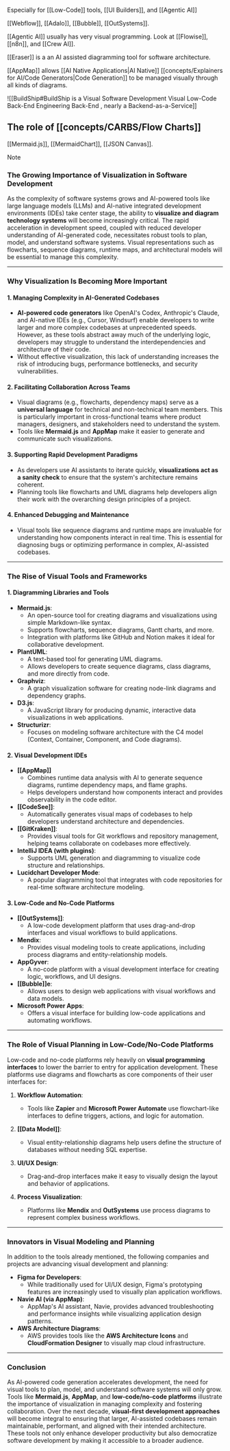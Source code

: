 Especially for [[Low-Code]] tools, [[UI Builders]], and [[Agentic AI]]

[[Webflow]], [[Adalo]], [[Bubble]], [[OutSystems]]. 

[[Agentic AI]] usually has very visual programming.  Look at [[Flowise]], [[n8n]], and [[Crew AI]]. 

[[Eraser]] is a an AI assisted diagramming tool for software architecture.

[[AppMap]] allows [[AI Native Applications|AI Native]] [[concepts/Explainers for AI/Code Generators|Code Generation]] to be managed visually through all kinds of diagrams. 


![[BuildShip#BuildShip is a Visual Software Development Visual Low-Code Back-End Engineering Back-End , nearly a Backend-as-a-Service]]
## The role of [[concepts/CARBS/Flow Charts]]
[[Mermaid.js]], [[MermaidChart]], [[JSON Canvas]].

> [!NOTE]
> ### **The Growing Importance of Visualization in Software Development**
> 
> As the complexity of software systems grows and AI-powered tools like large language models (LLMs) and AI-native integrated development environments (IDEs) take center stage, the ability to **visualize and diagram technology systems** will become increasingly critical. The rapid acceleration in development speed, coupled with reduced developer understanding of AI-generated code, necessitates robust tools to plan, model, and understand software systems. Visual representations such as flowcharts, sequence diagrams, runtime maps, and architectural models will be essential to manage this complexity.
> 
> ---
> 
> ### **Why Visualization Is Becoming More Important**
> 
> #### 1. **Managing Complexity in AI-Generated Codebases**
> 
> - **AI-powered code generators** like OpenAI's Codex, Anthropic's Claude, and AI-native IDEs (e.g., Cursor, Windsurf) enable developers to write larger and more complex codebases at unprecedented speeds. However, as these tools abstract away much of the underlying logic, developers may struggle to understand the interdependencies and architecture of their code.
> - Without effective visualization, this lack of understanding increases the risk of introducing bugs, performance bottlenecks, and security vulnerabilities.
> 
> #### 2. **Facilitating Collaboration Across Teams**
> 
> - Visual diagrams (e.g., flowcharts, dependency maps) serve as a **universal language** for technical and non-technical team members. This is particularly important in cross-functional teams where product managers, designers, and stakeholders need to understand the system.
> - Tools like **Mermaid.js** and **AppMap** make it easier to generate and communicate such visualizations.
> 
> #### 3. **Supporting Rapid Development Paradigms**
> 
> - As developers use AI assistants to iterate quickly, **visualizations act as a sanity check** to ensure that the system's architecture remains coherent.
> - Planning tools like flowcharts and UML diagrams help developers align their work with the overarching design principles of a project.
> 
> #### 4. **Enhanced Debugging and Maintenance**
> 
> - Visual tools like sequence diagrams and runtime maps are invaluable for understanding how components interact in real time. This is essential for diagnosing bugs or optimizing performance in complex, AI-assisted codebases.
> 
> ---
> 
> ### **The Rise of Visual Tools and Frameworks**
> 
> #### **1. Diagramming Libraries and Tools**
> 
> - **Mermaid.js**:
>     - An open-source tool for creating diagrams and visualizations using simple Markdown-like syntax.
>     - Supports flowcharts, sequence diagrams, Gantt charts, and more.
>     - Integration with platforms like GitHub and Notion makes it ideal for collaborative development.
> - **PlantUML**:
>     - A text-based tool for generating UML diagrams.
>     - Allows developers to create sequence diagrams, class diagrams, and more directly from code.
> - **Graphviz**:
>     - A graph visualization software for creating node-link diagrams and dependency graphs.
> - **D3.js**:
>     - A JavaScript library for producing dynamic, interactive data visualizations in web applications.
> - **Structurizr**:
>     - Focuses on modeling software architecture with the C4 model (Context, Container, Component, and Code diagrams).
> 
> #### **2. Visual Development IDEs**
> 
> - **[[AppMap]]**
>     - Combines runtime data analysis with AI to generate sequence diagrams, runtime dependency maps, and flame graphs.
>     - Helps developers understand how components interact and provides observability in the code editor.
> - **[[CodeSee]]**:
>     - Automatically generates visual maps of codebases to help developers understand architecture and dependencies.
> - **[[GitKraken]]**:
>     - Provides visual tools for Git workflows and repository management, helping teams collaborate on codebases more effectively.
> - **IntelliJ IDEA (with plugins)**:
>     - Supports UML generation and diagramming to visualize code structure and relationships.
> - **Lucidchart Developer Mode**:
>     - A popular diagramming tool that integrates with code repositories for real-time software architecture modeling.
> 
> #### **3. Low-Code and No-Code Platforms**
> 
> - **[[OutSystems]]**:
>     - A low-code development platform that uses drag-and-drop interfaces and visual workflows to build applications.
> - **Mendix**:
>     - Provides visual modeling tools to create applications, including process diagrams and entity-relationship models.
> - **AppGyver**:
>     - A no-code platform with a visual development interface for creating logic, workflows, and UI designs.
> - **[[Bubble]]e**:
>     - Allows users to design web applications with visual workflows and data models.
> - **Microsoft Power Apps**:
>     - Offers a visual interface for building low-code applications and automating workflows.
> 
> ---
> 
> ### **The Role of Visual Planning in Low-Code/No-Code Platforms**
> 
> Low-code and no-code platforms rely heavily on **visual programming interfaces** to lower the barrier to entry for application development. These platforms use diagrams and flowcharts as core components of their user interfaces for:
> 
> 1. **Workflow Automation**:
>     
>     - Tools like **Zapier** and **Microsoft Power Automate** use flowchart-like interfaces to define triggers, actions, and logic for automation.
> 2. **[[Data Model]]**:
>     
>     - Visual entity-relationship diagrams help users define the structure of databases without needing SQL expertise.
> 3. **UI/UX Design**:
>     
>     - Drag-and-drop interfaces make it easy to visually design the layout and behavior of applications.
> 4. **Process Visualization**:
>     
>     - Platforms like **Mendix** and **OutSystems** use process diagrams to represent complex business workflows.
> 
> ---
> 
> ### **Innovators in Visual Modeling and Planning**
> 
> In addition to the tools already mentioned, the following companies and projects are advancing visual development and planning:
> 
> - **Figma for Developers**:
>     - While traditionally used for UI/UX design, Figma's prototyping features are increasingly used to visually plan application workflows.
> - **Navie AI (via AppMap)**:
>     - AppMap's AI assistant, Navie, provides advanced troubleshooting and performance insights while visualizing application design patterns.
> - **AWS Architecture Diagrams**:
>     - AWS provides tools like the **AWS Architecture Icons** and **CloudFormation Designer** to visually map cloud infrastructure.
> 
> ---
> 
> ### **Conclusion**
> 
> As AI-powered code generation accelerates development, the need for visual tools to plan, model, and understand software systems will only grow. Tools like **Mermaid.js**, **AppMap**, and **low-code/no-code platforms** illustrate the importance of visualization in managing complexity and fostering collaboration. Over the next decade, **visual-first development approaches** will become integral to ensuring that larger, AI-assisted codebases remain maintainable, performant, and aligned with their intended architecture. These tools not only enhance developer productivity but also democratize software development by making it accessible to a broader audience.


